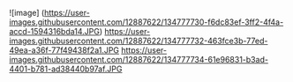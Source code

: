 ![image]
(https://user-images.githubusercontent.com/12887622/134777730-f6dc83ef-3ff2-4f4a-accd-1594316bda14.JPG)
https://user-images.githubusercontent.com/12887622/134777732-463fce3b-77ed-49ea-a36f-77f49438f2a1.JPG
https://user-images.githubusercontent.com/12887622/134777734-61e96831-b3ad-4401-b781-ad38440b97af.JPG

